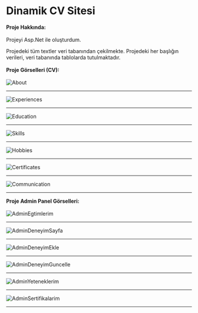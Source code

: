 # Dinamik CV Sitesi
**Proje Hakkında:** <br/><br/>
Projeyi Asp.Net ile oluşturdum.

Projedeki tüm textler veri tabanından çekilmekte. Projedeki her başlığın verileri, veri tabanında tablolarda tutulmaktadır.<br/><br/>
**Proje Görselleri (CV):** <br/>
 <br/>
 ![About](https://github.com/Olyala94/MyMvcCv/blob/master/MyMvcCv/ProjectScreenShots/HakkimdaSayfasi.png)<hr/>
 ![Experiences](https://github.com/Olyala94/MyMvcCv/blob/master/MyMvcCv/ProjectScreenShots/Deneyimler.png)<hr/>
 ![Education](https://github.com/Olyala94/MyMvcCv/blob/master/MyMvcCv/ProjectScreenShots/EgitimHayatim.png)<hr/>
 ![Skills](https://github.com/Olyala94/MyMvcCv/blob/master/MyMvcCv/ProjectScreenShots/YeteneklerimSayfasi.png)<hr/>
 ![Hobbies](https://github.com/Olyala94/MyMvcCv/blob/master/MyMvcCv/ProjectScreenShots/HobilerimSayfasi.png)<hr/>
 ![Certificates](https://github.com/Olyala94/MyMvcCv/blob/master/MyMvcCv/ProjectScreenShots/Sertifikalarim.png)<hr/> 
 ![Communication](https://github.com/Olyala94/MyMvcCv/blob/master/MyMvcCv/ProjectScreenShots/Ilteisim.png)<hr/>
**Proje Admin Panel Görselleri:** <br/>
 <br/>
  ![AdminEgtimlerim](https://github.com/Olyala94/MyMvcCv/blob/master/MyMvcCv/ProjectScreenShots/AdminE%C4%9Fitimlerim.png)<hr/>
  ![AdminDeneyimSayfa](https://github.com/Olyala94/MyMvcCv/blob/master/MyMvcCv/ProjectScreenShots/AdminDeneyimlerim.png)<hr/>
  ![AdminDeneyimEkle](https://github.com/Olyala94/MyMvcCv/blob/master/MyMvcCv/ProjectScreenShots/AdminDeneyimEkleSayfa.png)<hr/>
  ![AdminDeneyimGuncelle](https://github.com/Olyala94/MyMvcCv/blob/master/MyMvcCv/ProjectScreenShots/AdminDeneyimGuncelle.png)<hr/>
  ![AdminYeteneklerim](https://github.com/Olyala94/MyMvcCv/blob/master/MyMvcCv/ProjectScreenShots/AdminYeteneklerim.png)<hr/>
  ![AdminSertifikalarim](https://github.com/Olyala94/MyMvcCv/blob/master/MyMvcCv/ProjectScreenShots/AdminSertifikalar%C4%B1m.png)<hr/>
